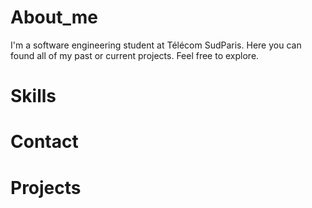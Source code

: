 # About_me

I'm a software engineering student at Télécom SudParis. Here you can found all of my past or current projects. Feel free to explore.

# Skills

# Contact

# Projects 

